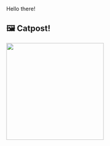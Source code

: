 Hello there!



## 🖼️ Catpost!

<sub>
    <img src="https://cdn2.thecatapi.com/images/5ii.jpg" height="256">
</sub>

